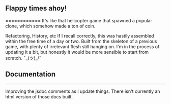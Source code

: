 ## Flappy times ahoy!
============
It's like that helicopter game that spawned a popular clone, which somehow made a ton of coin.

Refactoring, History, etc
If I recall correctly, this was hastily assembled within the free time of a day or two. Built from the skeleton of a previous game, with plenty of irrelevant flesh still hanging on. I'm in the process of updating it a bit, but honestly it would be more sensible to start from scratch. ¯\_(ツ)_/¯


## Documentation
-------------
Improving the jsdoc comments as I update things. There isn't currently an html version of those docs built.
